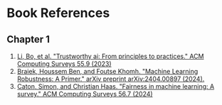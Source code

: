 # Book References

## Chapter 1

1. [Li, Bo, et al. "Trustworthy ai: From principles to practices." ACM Computing Surveys 55.9 (2023)](https://dl.acm.org/doi/pdf/10.1145/3555803)
1. [Braiek, Houssem Ben, and Foutse Khomh. "Machine Learning Robustness: A Primer." arXiv preprint arXiv:2404.00897 (2024).](https://arxiv.org/pdf/2404.00897)
2. [Caton, Simon, and Christian Haas. "Fairness in machine learning: A survey." ACM Computing Surveys 56.7 (2024)](https://dl.acm.org/doi/pdf/10.1145/3616865)
